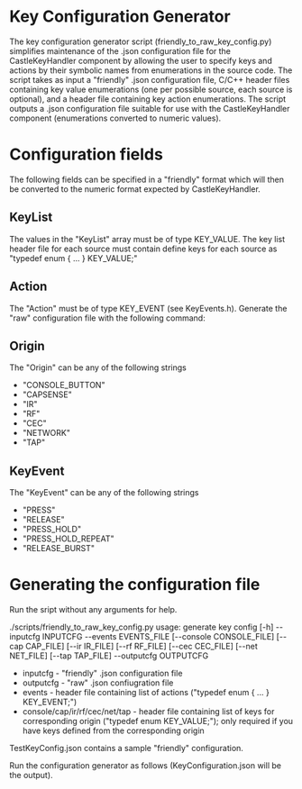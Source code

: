 Key Configuration Generator
===========================

The key configuration generator script (friendly_to_raw_key_config.py) simplifies maintenance of the .json configuration file for the CastleKeyHandler component by allowing the user to specify keys and actions by their symbolic names from enumerations in the source code.  The script takes as input a "friendly" .json configuration file, C/C++ header files containing key value enumerations (one per possible source, each source is optional), and a header file containing key action enumerations.  The script outputs a .json configuration file suitable for use with the CastleKeyHandler component (enumerations converted to numeric values).

# Configuration fields

The following fields can be specified in a "friendly" format which will then be converted to the numeric format expected by CastleKeyHandler.

## KeyList

The values in the "KeyList" array must be of type KEY_VALUE.  The key list header file for each source must contain define keys for each source as "typedef enum { ... } KEY_VALUE;"

## Action

The "Action" must be of type KEY_EVENT (see KeyEvents.h).  Generate the "raw" configuration file with the following command:

## Origin

The "Origin" can be any of the following strings
* "CONSOLE_BUTTON"
* "CAPSENSE"
* "IR"
* "RF"
* "CEC"
* "NETWORK"
* "TAP"

## KeyEvent

The "KeyEvent" can be any of the following strings
* "PRESS"
* "RELEASE"
* "PRESS_HOLD"
* "PRESS_HOLD_REPEAT"
* "RELEASE_BURST"

# Generating the configuration file

Run the sript without any arguments for help.

./scripts/friendly_to_raw_key_config.py 
usage: generate key config [-h] --inputcfg INPUTCFG --events EVENTS_FILE
                           [--console CONSOLE_FILE] [--cap CAP_FILE]
                           [--ir IR_FILE] [--rf RF_FILE] [--cec CEC_FILE]
                           [--net NET_FILE] [--tap TAP_FILE] --outputcfg
                           OUTPUTCFG

* inputcfg -  "friendly" .json configuration file
* outputcfg - "raw" .json confiugration file
* events - header file containing list of actions ("typedef enum { ... } KEY_EVENT;") 
* console/cap/ir/rf/cec/net/tap - header file containing list of keys for corresponding origin ("typedef enum KEY_VALUE;"); only required if you have keys defined from the corresponding origin

TestKeyConfig.json contains a sample "friendly" configuration.  

Run the configuration generator as follows (KeyConfiguration.json will be the output).

```./scripts/friendly_to_raw_key_config.py --inputcfg=./Config/TestKeyConfig.json --ir=./ProductController/include/IRKeyValues.h --console=./ProductController/include/ConsoleKeyValues.h --events=./ProductController/include/KeyEvents.h --outputcfg=./Config/KeyConfiguration.json


